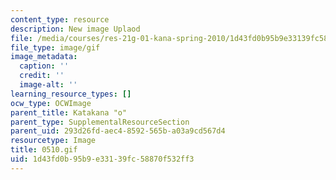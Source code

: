 ```yaml
---
content_type: resource
description: New image Uplaod
file: /media/courses/res-21g-01-kana-spring-2010/1d43fd0b95b9e33139fc58870f532ff3_0510.gif
file_type: image/gif
image_metadata:
  caption: ''
  credit: ''
  image-alt: ''
learning_resource_types: []
ocw_type: OCWImage
parent_title: Katakana "o"
parent_type: SupplementalResourceSection
parent_uid: 293d26fd-aec4-8592-565b-a03a9cd567d4
resourcetype: Image
title: 0510.gif
uid: 1d43fd0b-95b9-e331-39fc-58870f532ff3
---
```

